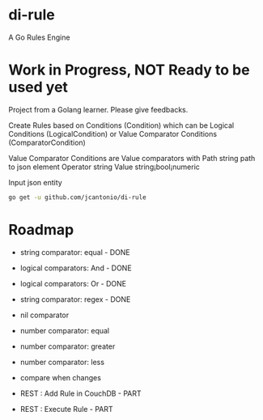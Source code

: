 # di-rule
A Go Rules Engine

# Work in Progress, NOT Ready to be used yet

Project from a Golang learner. Please give feedbacks. 

Create Rules based on Conditions (Condition) which can be
Logical Conditions (LogicalCondition) or Value Comparator Conditions (ComparatorCondition)

Value Comparator Conditions are Value comparators with 
	Path     string path to json element
	Operator string 
	Value    string¡bool¡numeric 

Input json entity

```bash
go get -u github.com/jcantonio/di-rule
```

# Roadmap
* string comparator: equal        	- DONE
* logical comparators: And        	- DONE
* logical comparators: Or         	- DONE
* string comparator: regex        	- DONE

* nil comparator
* number comparator: equal
* number comparator: greater
* number comparator: less
* compare when changes
* REST : Add Rule in CouchDB	  	- PART 
* REST : Execute Rule				- PART
